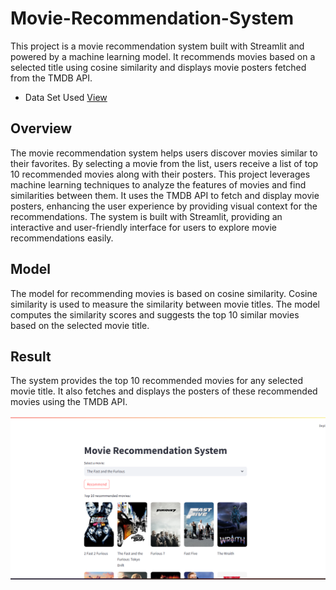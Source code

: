 # Movie-Recommendation-System
 This project is a movie recommendation system built with Streamlit and powered by a machine learning model. It recommends movies based on a selected title using cosine similarity and displays movie posters fetched from the TMDB API.

- Data Set Used  <a href="https://www.kaggle.com/datasets/tmdb/tmdb-movie-metadata">View </a>

## Overview
The movie recommendation system helps users discover movies similar to their favorites. By selecting a movie from the list, users receive a list of top 10 recommended movies along with their posters. This project leverages machine learning techniques to analyze the features of movies and find similarities between them. It uses the TMDB API to fetch and display movie posters, enhancing the user experience by providing visual context for the recommendations. The system is built with Streamlit, providing an interactive and user-friendly interface for users to explore movie recommendations easily.

## Model 
The model for recommending movies is based on cosine similarity. Cosine similarity is used to measure the similarity between movie titles. The model computes the similarity scores and suggests the top 10 similar movies based on the selected movie title.

## Result
The system provides the top 10 recommended movies for any selected movie title. It also fetches and displays the posters of these recommended movies using the TMDB API.

![image alt](Screenshot%202025-06-10%20154656.png)
